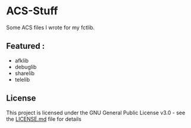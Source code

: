 # ACS-Stuff

Some ACS files I wrote for my fctlib.

## Featured :

* afklib
* debuglib
* sharelib
* telelib

## License

This project is licensed under the GNU General Public License v3.0 - see the [LICENSE.md](LICENSE.md) file for details